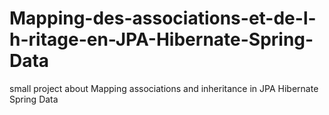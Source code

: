 # Mapping-des-associations-et-de-l-h-ritage-en-JPA-Hibernate-Spring-Data
small project about Mapping associations and inheritance in JPA Hibernate Spring Data
